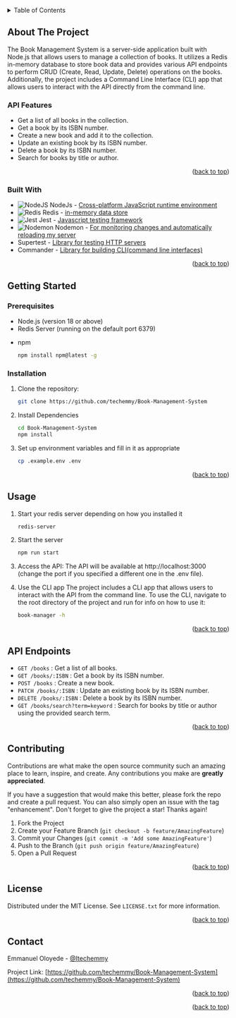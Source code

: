 <a name="readme-top"></a>

<!-- TABLE OF CONTENTS -->
<details>
  <summary>Table of Contents</summary>
  <ol>
    <li>
      <a href="#about-the-project">About The Project</a>
      <ul>
        <li><a href="#built-with">Built With</a></li>
      </ul>
    </li>
    <li>
      <a href="#getting-started">Getting Started</a>
      <ul>
        <li><a href="#prerequisites">Prerequisites</a></li>
        <li><a href="#installation">Installation</a></li>
      </ul>
    </li>
    <li><a href="#usage">Usage</a></li>
    <li><a href="#api-endpoints">API Endpoints</a></li>
    <li><a href="#cli-app">CLI App</a></li>
    <li><a href="#contributing">Contributing</a></li>
    <li><a href="#license">License</a></li>
    <li><a href="#contact">Contact</a></li>
  </ol>
</details>



<!-- ABOUT THE PROJECT -->
## About The Project

The Book Management System is a server-side application built with Node.js that allows users to manage a collection of books. It utilizes a Redis in-memory database to store book data and provides various API endpoints to perform CRUD (Create, Read, Update, Delete) operations on the books. Additionally, the project includes a Command Line Interface (CLI) app that allows users to interact with the API directly from the command line.

### API Features

- Get a list of all books in the collection.
- Get a book by its ISBN number.
- Create a new book and add it to the collection.
- Update an existing book by its ISBN number.
- Delete a book by its ISBN number.
- Search for books by title or author.

<p align="right">(<a href="#readme-top">back to top</a>)</p>



### Built With

* ![NodeJS](https://img.shields.io/badge/node.js-6DA55F?style=for-the-badge&logo=node.js&logoColor=white) NodeJs - [Cross-platform JavaScript runtime environment](https://nodejs.org/)
* ![Redis](https://img.shields.io/badge/redis-%23DD0031.svg?style=for-the-badge&logo=redis&logoColor=white) Redis - [in-memory data store](https://redis.io/)
* ![Jest](https://img.shields.io/badge/-jest-%23C21325?style=for-the-badge&logo=jest&logoColor=white) Jest - [Javascript testing framework](https://jestjs.io/)
* ![Nodemon](https://img.shields.io/badge/NODEMON-%23323330.svg?style=for-the-badge&logo=nodemon&logoColor=%BBDEAD) Nodemon - [For monitoring changes and automatically reloading my server](https://nodemon.io/)
* Supertest - [Library for testing HTTP servers](https://www.npmjs.com/package/supertest)
* Commander - [Library for building CLI(command line interfaces)](npmjs.com/package/commander)

<p align="right">(<a href="#readme-top">back to top</a>)</p>



<!-- GETTING STARTED -->
## Getting Started
### Prerequisites

- Node.js (version 18 or above)
- Redis Server (running on the default port 6379)

* npm
  ```sh
  npm install npm@latest -g
  ```

### Installation

1. Clone the repository:
   ```sh
   git clone https://github.com/techemmy/Book-Management-System
   ```
2. Install Dependencies
   ```sh
   cd Book-Management-System
   npm install
   ```
3. Set up environment variables and fill in it as appropriate
   ```sh
   cp .example.env .env
   ```


<p align="right">(<a href="#readme-top">back to top</a>)</p>



<!-- USAGE EXAMPLES -->
## Usage

1. Start your redis server depending on how you installed it
   ```sh
   redis-server
   ```
2. Start the server
   ```sh
   npm run start
   ```

3. Access the API:
The API will be available at http://localhost:3000 (change the port if you specified a different one in the .env file).

4. Use the CLI app
The project includes a CLI app that allows users to interact with the API from the command line. To use the CLI, navigate to the root directory of the project and run for info on how to use it:
   ```sh
   book-manager -h
   ```

<p align="right">(<a href="#readme-top">back to top</a>)</p>


## API Endpoints
- `GET /books` : Get a list of all books.
- `GET /books/:ISBN` : Get a book by its ISBN number.
- `POST /books` : Create a new book.
- `PATCH /books/:ISBN` : Update an existing book by its ISBN number.
- `DELETE /books/:ISBN` : Delete a book by its ISBN number.
- `GET /books/search?term=keyword` : Search for books by title or author using the provided search term.
<p align="right">(<a href="#readme-top">back to top</a>)</p>


<!-- CONTRIBUTING -->
## Contributing

Contributions are what make the open source community such an amazing place to learn, inspire, and create. Any contributions you make are **greatly appreciated**.

If you have a suggestion that would make this better, please fork the repo and create a pull request. You can also simply open an issue with the tag "enhancement".
Don't forget to give the project a star! Thanks again!

1. Fork the Project
2. Create your Feature Branch (`git checkout -b feature/AmazingFeature`)
3. Commit your Changes (`git commit -m 'Add some AmazingFeature'`)
4. Push to the Branch (`git push origin feature/AmazingFeature`)
5. Open a Pull Request

<p align="right">(<a href="#readme-top">back to top</a>)</p>



<!-- LICENSE -->
## License

Distributed under the MIT License. See `LICENSE.txt` for more information.

<p align="right">(<a href="#readme-top">back to top</a>)</p>



<!-- CONTACT -->
## Contact

Emmanuel Oloyede - [@Itechemmy](https://twitter.com/Itechemmy)

Project Link: [https://github.com/techemmy/Book-Management-System](https://github.com/techemmy/Book-Management-System)

<p align="right">(<a href="#readme-top">back to top</a>)</p>


<p align="right">(<a href="#readme-top">back to top</a>)</p>
